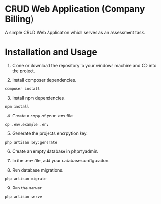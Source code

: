 # CRUD Web Application (Company Billing)
A simple CRUD Web Application which serves as an assessment task.

# Installation and Usage

1. Clone or download the repository to your windows machine and CD into the project.

2. Install composer dependencies.
```
composer install
```

3. Install npm dependencies.
```
npm install
```

4. Create a copy of your .env file.
```
cp .env.example .env
```

5. Generate the projects encrpytion key.
```
php artisan key:generate
```

6. Create an empty database in phpmyadmin.

7. In the .env file, add your database configuration.

8. Run database migrations.
```
php artisan migrate
```

9. Run the server.
```
php artisan serve
```
